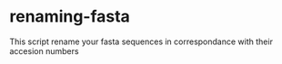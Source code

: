 # renaming-fasta
This script rename your fasta sequences in correspondance with their accesion numbers
